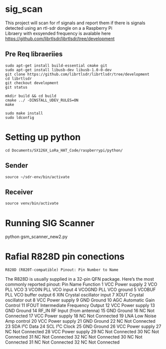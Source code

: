 # sig_scan
This project will scan for rf signals and report them if there is signals detected using an rtl-sdr dongle on a a Raspberry Pi<br>
Libraery with exsyended frequency is avalable here https://github.com/librtlsdr/librtlsdr/tree/development<br>
## Pre Req libraeriies
    sudo apt-get install build-essential cmake git
    sudo apt-get install libusb-dev libusb-1.0-0-dev
    git clone https://github.com/librtlsdr/librtlsdr/tree/development
    cd librtlsdr
    git checkout development
    git status

    mkdir build && cd build
    cmake ../ -DINSTALL_UDEV_RULES=ON
    make

    sudo make install
    sudo ldconfig
# Setting up python 
    cd Documents/SX126X_LoRa_HAT_Code/raspberrypi/python/
## Sender 
    source ~/sdr-env/bin/activate
## Receiver
    source venv/bin/activate
# Running SIG Scanner
python gsm_scanner_new2.py

# Rafial R828D pin conections

    R828D (R820T-compatible) Pinout: Pin Number to Name

The R828D is usually supplied in a 32-pin QFN package. Here’s the most commonly reported pinout:
Pin	Name	Function
1	VCC	Power supply
2	VCO	PLL VCO
3	VCOIN	PLL VCO input
4	VCOGND	PLL VCO ground
5	VCOBUF	PLL VCO buffer output
6	XIN	Crystal oscillator input
7	XOUT	Crystal oscillator out
8	VCC	Power supply
9	GND	Ground
10	AGC	Automatic Gain Control
11	IFOUT	Intermediate Frequency Output
12	VCC	Power supply
13	GND	Ground
14	RF_IN	RF Input (from antenna)
15	GND	Ground
16	NC	Not Connected
17	VCC	Power supply
18	NC	Not Connected
19	LNA	Low Noise Amp control
20	VCC	Power supply
21	GND	Ground
22	NC	Not Connected
23	SDA	I²C Data
24	SCL	I²C Clock
25	GND	Ground
26	VCC	Power supply
27	NC	Not Connected
28	VCC	Power supply
29	NC	Not Connected
30	NC	Not Connected
31	NC	Not Connected
32	NC	Not Connected
30	NC	Not Connected
31	NC	Not Connected
32	NC	Not Connected
